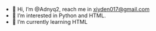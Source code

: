 - 👋 Hi, I’m @Adnyq2, reach me in xiyden017@gmail.com
- 👀 I’m interested in Python and HTML.
- 🌱 I’m currently learning HTML
  


<!---
Adnyq2/Adnyq2 is a ✨ special ✨ repository because its `README.md` (this file) appears on your GitHub profile.
You can click the Preview link to take a look at your changes.
--->
